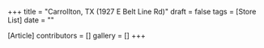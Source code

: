 +++
title = "Carrollton, TX (1927 E Belt Line Rd)"
draft = false
tags = [Store List]
date = ""

[Article]
contributors = []
gallery = []
+++